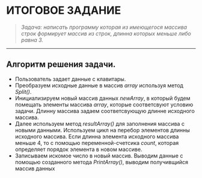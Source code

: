 # ИТОГОВОЕ ЗАДАНИЕ

>*Задача: написать программу которая из имеющегося массива строк формирует массив из строк, длинна которых меньше либо равна 3.*

***

## Алгоритм решения задачи.

* Пользователь задает данные с клавитары.
* Преобразуем исходные данные в массив *array* используя метод *Split()*.
* Инициализируем новый массив данных *newArray*, в который будем помещать элементы  массива *array*, которые соответсвуют условию задачи. Длинну массива задаем соответсвующую длинне исходного массива.
* Далее используем метод *resultArray()* для заполнения массива с новыми данными. Используем цикл на перебор элементов длинны исходного массива. Если длинна элемента исходного массива меньше 4, то с помощью переменной-счетсика *count*, которая определяет порядок элемента в новом массиве.
* Записываем искомое число в новый массив.
Выводим данные с помощью созданного метода *PrintArray()*, выводим получивщийся массив данных